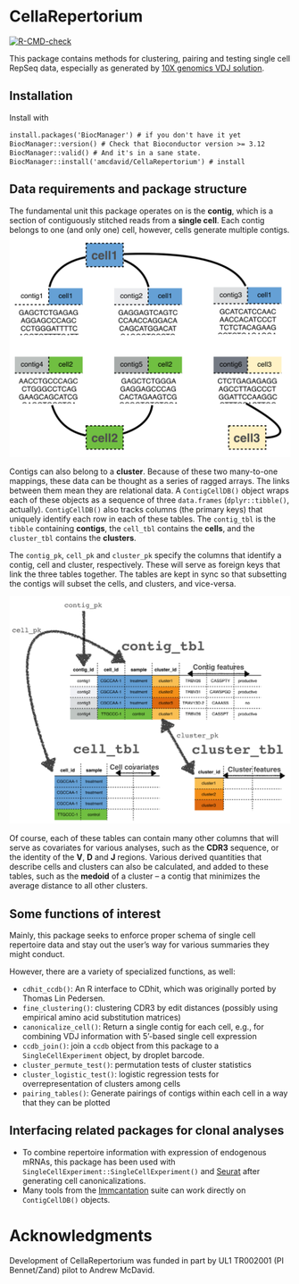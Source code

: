 # CellaRepertorium

<!-- badges: start -->
  [![R-CMD-check](https://github.com/amcdavid/CellaRepertorium/workflows/R-CMD-check/badge.svg)](https://github.com/amcdavid/CellaRepertorium/actions)
  <!-- badges: end -->
  
This package contains methods for clustering, pairing and testing single
cell RepSeq data, especially as generated by [10X genomics VDJ
solution](https://support.10xgenomics.com/single-cell-vdj).

## Installation

Install with

    install.packages('BiocManager') # if you don't have it yet
    BiocManager::version() # Check that Bioconductor version >= 3.12 
    BiocManager::valid() # And it's in a sane state.
    BiocManager::install('amcdavid/CellaRepertorium') # install


## Data requirements and package structure

The fundamental unit this package operates on is the **contig**, which
is a section of contiguously stitched reads from a **single cell**. Each
contig belongs to one (and only one) cell, however, cells generate
multiple contigs.  
<img src = man/figures/contig_schematic.png />

Contigs can also belong to a **cluster**. Because of these two
many-to-one mappings, these data can be thought as a series of ragged
arrays. The links between them mean they are relational data. A
`ContigCellDB()` object wraps each of these objects as a sequence of
three `data.frames` (`dplyr::tibble()`, actually). `ContigCellDB()` also
tracks columns (the primary keys) that uniquely identify each row in
each of these tables. The `contig_tbl` is the `tibble` containing
**contigs**, the `cell_tbl` contains the **cells**, and the
`cluster_tbl` contains the **clusters**.

The `contig_pk`, `cell_pk` and `cluster_pk` specify the columns that
identify a contig, cell and cluster, respectively. These will serve as
foreign keys that link the three tables together. The tables are kept in
sync so that subsetting the contigs will subset the cells, and clusters,
and vice-versa.

<img src = man/figures/table_schematic.png />

Of course, each of these tables can contain many other columns that will
serve as covariates for various analyses, such as the **CDR3** sequence,
or the identity of the **V**, **D** and **J** regions. Various derived
quantities that describe cells and clusters can also be calculated, and
added to these tables, such as the **medoid** of a cluster – a contig
that minimizes the average distance to all other clusters.

## Some functions of interest

Mainly, this package seeks to enforce proper schema of single cell
repertoire data and stay out the user’s way for various summaries they
might conduct.

However, there are a variety of specialized functions, as well:

  - `cdhit_ccdb()`: An R interface to CDhit, which was originally ported
    by Thomas Lin Pedersen.
  - `fine_clustering()`: clustering CDR3 by edit distances (possibly
    using empirical amino acid substitution matrices)
  - `canonicalize_cell()`: Return a single contig for each cell, e.g.,
    for combining VDJ information with 5’-based single cell expression
  - `ccdb_join()`: join a `ccdb` object from this package to a
    `SingleCellExperiment` object, by droplet barcode.
  - `cluster_permute_test()`: permutation tests of cluster statistics
  - `cluster_logistic_test()`: logistic regression tests for
    overrepresentation of clusters among cells
  - `pairing_tables()`: Generate pairings of contigs within each cell in
    a way that they can be plotted

## Interfacing related packages for clonal analyses

  - To combine repertoire information with expression of endogenous
    mRNAs, this package has been used with
    `SingleCellExperiment::SingleCellExperiment()` and
    [Seurat](https://satijalab.org/seurat/) after generating cell
    canonicalizations.
  - Many tools from the
    [Immcantation](https://alakazam.readthedocs.io/en/version-0.2.11/)
    suite can work directly on `ContigCellDB()` objects.

# Acknowledgments

Development of CellaRepertorium was funded in part by UL1 TR002001 (PI Bennet/Zand) pilot to Andrew McDavid.
